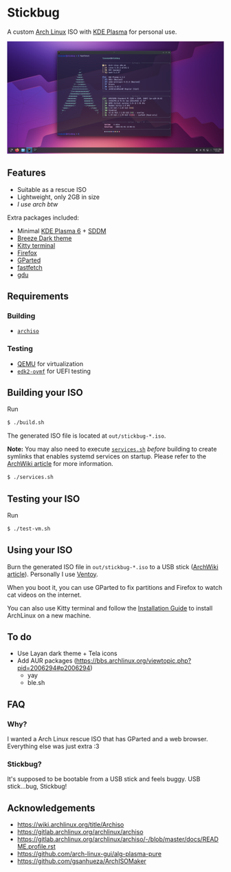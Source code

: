 # Stickbug

A custom [Arch Linux](https://archlinux.org/) ISO with [KDE Plasma](https://kde.org/plasma-desktop/) for personal use.

![Screenshot of the system](images/preview.png)

## Features

- Suitable as a rescue ISO
- Lightweight, only 2GB in size
- _I use arch btw_

Extra packages included:

- Minimal [KDE Plasma 6](https://kde.org/plasma-desktop/) + [SDDM](https://github.com/sddm/sddm)
- [Breeze Dark theme](https://archlinux.org/packages/extra/x86_64/breeze/)
- [Kitty terminal](https://github.com/kovidgoyal/kitty)
- [Firefox](https://www.mozilla.org/en-US/firefox/new/)
- [GParted](https://gparted.org)
- [fastfetch](https://github.com/fastfetch-cli/fastfetch)
- [gdu](https://github.com/dundee/gdu)

## Requirements

### Building

- [`archiso`](https://wiki.archlinux.org/title/Archiso#Installation)

### Testing

- [QEMU](https://wiki.archlinux.org/title/QEMU#Installation) for virtualization
- [`edk2-ovmf`](https://archlinux.org/packages/extra/any/edk2-ovmf/) for UEFI testing

## Building your ISO

Run

```sh
$ ./build.sh
```

The generated ISO file is located at `out/stickbug-*.iso`.

**Note:**
You may also need to execute [`services.sh`](./services.sh) _before_ building to create symlinks that enables systemd services on startup.
Please refer to the [ArchWiki article](https://wiki.archlinux.org/title/Archiso#systemd_units) for more information.

```sh
$ ./services.sh
```

## Testing your ISO

Run

```sh
$ ./test-vm.sh
```

## Using your ISO

Burn the generated ISO file in `out/stickbug-*.iso` to a USB stick ([ArchWiki article](https://wiki.archlinux.org/title/USB_flash_installation_medium)). Personally I use [Ventoy](https://www.ventoy.net/en/index.html).

When you boot it, you can use GParted to fix partitions and Firefox to watch cat videos on the internet.

You can also use Kitty terminal and follow the [Installation Guide](https://wiki.archlinux.org/title/Installation_guide) to install ArchLinux on a new machine.

## To do

- Use Layan dark theme + Tela icons
- Add AUR packages (https://bbs.archlinux.org/viewtopic.php?pid=2006294#p2006294)
  - yay
  - ble.sh

## FAQ

### Why?

I wanted a Arch Linux rescue ISO that has GParted and a web browser. Everything else was just extra :3

### Stickbug?

It's supposed to be bootable from a USB stick and feels buggy. USB stick...bug, Stickbug!

## Acknowledgements

- https://wiki.archlinux.org/title/Archiso
- https://gitlab.archlinux.org/archlinux/archiso
- https://gitlab.archlinux.org/archlinux/archiso/-/blob/master/docs/README.profile.rst
- https://github.com/arch-linux-gui/alg-plasma-pure
- https://github.com/gsanhueza/ArchISOMaker
